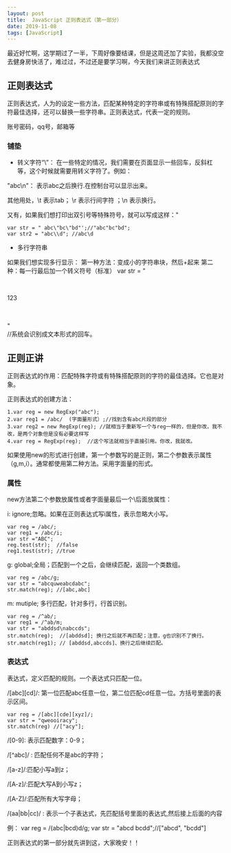 ```yaml
---
layout: post
title:  JavaScript 正则表达式（第一部分）
date: 2019-11-08
tags: [JavaScript]
---
```


最近好忙啊，这学期过了一半，下周好像要结课，但是这周还加了实验，我都没空去健身房快活了，难过过，不过还是要学习啊，今天我们来讲正则表达式

## 正则表达式

正则表达式，人为的设定一些方法，匹配某种特定的字符串或有特殊搭配原则的字符最佳选择，还可以替换一些字符串。正则表达式，代表一定的规则。

账号密码，qq号，邮箱等

### 铺垫

- 转义字符“\”：
在一些特定的情况，我们需要在页面显示一些回车，反斜杠等，这个时候就需要用转义字符了。例如：

"abc\n"： 表示abc之后换行.在控制台可以显示出来。

其他用处，\t 表示tab； \r 表示行间字符 ；\n 表示换行。

又有，如果我们想打印出双引号等特殊符号，就可以写成这样：\"
	
	var str = " abc\"bc\"bd"';//"abc"bc"bd";
	var str2 = "abc\\d"; //abc\d
- 多行字符串

如果我们想实现多行显示：
	第一种方法：变成小的字符串块，然后+起来
	第二种：每一行最后加一个转义符号（标准）
	var str = "\
		<div>\
			<p class="demo">123</p>\
		</div>\
	"    
	//系统会识别成文本形式的回车。

## 正则正讲

正则表达式的作用：匹配特殊字符或有特殊搭配原则的字符的最佳选择。它也是对象。

正则表达式的创建方法：

	1.var reg = new RegExp("abc");
	2.var reg1 = /abc/  (字面量形式）;//找到含有abc片段的部分
	3.var reg2 = new RegExp(reg); //就相当于重新写一个与reg一样的，但是你改，我不改，是两个对象但是没有必要这样写
	4.var reg = RegExp(reg);  //这个写法就相当于直接引用。你改，我就改。
	
	

如果使用new的形式进行创建，第一个参数写的是正则，第二个参数表示属性（g,m,i）。通常都使用第二种方法。采用字面量的形式。

### 属性

new方法第二个参数放属性或者字面量最后一个\后面放属性：

i: ignore;忽略。如果在正则表达式写i属性，表示忽略大小写。

	var reg = /abc/;
	var reg1 = /abc/i;
	var str ="ABC";
	reg.test(str);  //false
	reg1.test(str); //true
	
g: global;全局；匹配到一个之后，会继续匹配，返回一个类数组。

	var reg = /abc/g;
	var str = "abcquweabcdabc";
	str.match(reg); //[abc,abc]

m: mutiple; 多行匹配，针对多行，行首识别。

	var reg = /^ab/;
	var reg1 = /^ab/m;
	var str = "abddsd\nabccds";
	str.match(reg);  //[abddsd]; 换行之后就不再匹配；注意，g也识别不了换行。
	str.match(reg1); // [abddsd,abccds]、换行之后继续匹配。

### 表达式

表达式，定义匹配的规则。一个表达式只匹配一位。

/[abc][cd]/: 第一位匹配abc任意一位，第二位匹配cd任意一位。方括号里面的表示区间。
	
	var reg = /[abc][cde][xyz]/;
	var str = "qweooiracy";
	str.match(reg) //["acy"];

/[0-9]: 表示匹配数字：0-9；

/[^abc]/ : 匹配任何不是abc的字符；

/[a-z]/:匹配小写a到z；

/[A-z]/:匹配大写A到小写z；

/[A-Z]/:匹配所有大写字母；

/(aa|bb|cc)/ : 表示一个子表达式，先匹配括号里面的表达式,然后接上后面的内容

例：
var reg = /(abc|bcd)d/g;
var str = "abcd bcdd";//["abcd", "bcdd"]

正则表达式的第一部分就先讲到这，大家晚安！！


	









